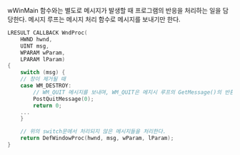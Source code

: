 wWinMain 함수와는 별도로 메시지가 발생할 때 프로그램의 반응을 처리하는 일을 담당한다. 메시지 루프는 메시지 처리 함수로 메시지를 보내기만 한다.

``` cpp
LRESULT CALLBACK WndProc(
	HWND hwnd, 
	UINT msg, 
	WPARAM wParam, 
	LPARAM lParam) 
{
	switch (msg) {
	// 창이 제거될 때
	case WM_DESTROY:
		// WM_QUIT 메시지를 보내며, WM_QUIT은 메지시 루프의 GetMessage()의 반환을 0으로 만들어 프로그램을 종료시킨다.
		PostQuitMessage(0);
		return 0;
	...
	}

	// 위의 switch문에서 처리되지 않은 메시지들을 처리한다.
	return DefWindowProc(hwnd, msg, wParam, lParam);
}
```